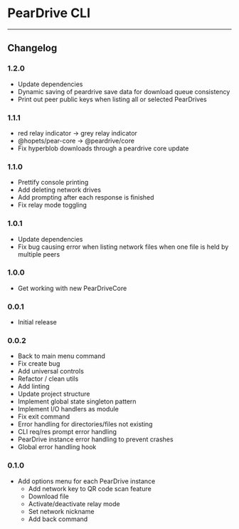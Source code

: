 # PearDrive CLI

---

## Changelog

### 1.2.0

- Update dependencies
- Dynamic saving of peardrive save data for download queue consistency
- Print out peer public keys when listing all or selected PearDrives

### 1.1.1

- red relay indicator -> grey relay indicator
- @hopets/pear-core -> @peardrive/core
- Fix hyperblob downloads through a peardrive core update

### 1.1.0

- Prettify console printing
- Add deleting network drives
- Add prompting after each response is finished
- Fix relay mode toggling

### 1.0.1

- Update dependencies
- Fix bug causing error when listing network files when one file is held by multiple peers

### 1.0.0

- Get working with new PearDriveCore

### 0.0.1

- Initial release

### 0.0.2

- Back to main menu command
- Fix create bug
- Add universal controls
- Refactor / clean utils
- Add linting
- Update project structure
- Implement global state singleton pattern
- Implement I/O handlers as module
- Fix exit command
- Error handling for directories/files not existing
- CLI req/res prompt error handling
- PearDrive instance error handling to prevent crashes
- Global error handling hook

### 0.1.0

- Add options menu for each PearDrive instance
  - Add network key to QR code scan feature
  - Download file
  - Activate/deactivate relay mode
  - Set network nickname
  - Add back command
